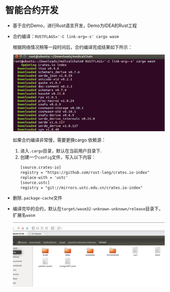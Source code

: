 # 智能合约开发

- 基于合约Demo，进行Rust语言开发，Demo为IDEA的Rust工程
- 合约编译：`RUSTFLAGS='-C link-arg=-s' cargo wasm`

  根据网络情况稍等一段时间后，合约编译完成结果如下所示：

  ![编译完成结果](picture/37465c008587d7f0ee3e42e65cfbb9e2.png "编译完成结果")

  如果合约编译非常慢，需要更换cargo 依赖源：

  1. 进入`.cargo`目录，默认在当前用户目录下.
  2. 创建一个`config`文件，写入以下内容：
     ```
     [source.crates-io]
     registry = "https://github.com/rust-lang/crates.io-index"
     replace-with = 'ustc'
     [source.ustc]
     registry = "git://mirrors.ustc.edu.cn/crates.io-index"
     ```
- 删除`.package-cache`文件

- 编译完毕的合约，默认在`target/wasm32-unknown-unknown/release`目录下，扩展名`wasm`

    ![](picture/6fd89c64bd07c96b97146ff26f60c78e.png)
